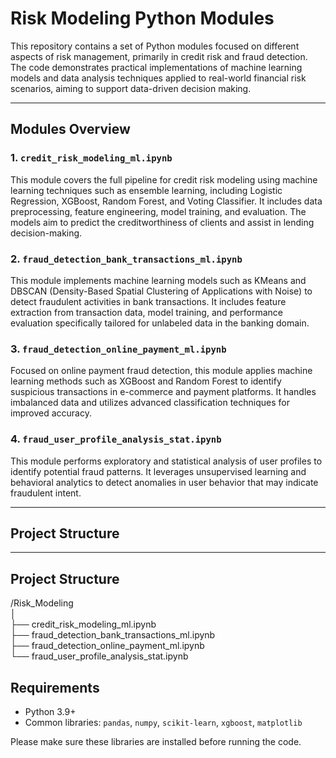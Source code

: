 # Risk Modeling Python Modules

This repository contains a set of Python modules focused on different aspects of risk management, primarily in credit risk and fraud detection. The code demonstrates practical implementations of machine learning models and data analysis techniques applied to real-world financial risk scenarios, aiming to support data-driven decision making.

---

## Modules Overview

### 1. `credit_risk_modeling_ml.ipynb`  
This module covers the full pipeline for credit risk modeling using machine learning techniques such as ensemble learning, including Logistic Regression, XGBoost, Random Forest, and Voting Classifier. It includes data preprocessing, feature engineering, model training, and evaluation. The models aim to predict the creditworthiness of clients and assist in lending decision-making.

### 2. `fraud_detection_bank_transactions_ml.ipynb`  
This module implements machine learning models such as KMeans and DBSCAN (Density-Based Spatial Clustering of Applications with Noise) to detect fraudulent activities in bank transactions. It includes feature extraction from transaction data, model training, and performance evaluation specifically tailored for unlabeled data in the banking domain.

### 3. `fraud_detection_online_payment_ml.ipynb`  
Focused on online payment fraud detection, this module applies machine learning methods such as XGBoost and Random Forest to identify suspicious transactions in e-commerce and payment platforms. It handles imbalanced data and utilizes advanced classification techniques for improved accuracy.

### 4. `fraud_user_profile_analysis_stat.ipynb`  
This module performs exploratory and statistical analysis of user profiles to identify potential fraud patterns. It leverages unsupervised learning and behavioral analytics to detect anomalies in user behavior that may indicate fraudulent intent.

---

## Project Structure
---

## Project Structure
/Risk_Modeling <br>
│ <br>
├── credit_risk_modeling_ml.ipynb <br>
├── fraud_detection_bank_transactions_ml.ipynb <br>
├── fraud_detection_online_payment_ml.ipynb <br>
└── fraud_user_profile_analysis_stat.ipynb

## Requirements

- Python 3.9+  
- Common libraries: `pandas`, `numpy`, `scikit-learn`, `xgboost`, `matplotlib`

Please make sure these libraries are installed before running the code.

